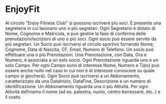 # EnjoyFit
Al circolo "Enjoy Fitness Club" si possono iscrivere più soci. È presente una segreteria in cui lavorano uno o più segretari. Ogni Segretario è dotato di Nome, Cognome e Matricola, e può gestire la fase di conferma delle prenotazioni/iscrizioni di uno o più soci. Ogni socio può essere servito da più segretari.   Un Socio può iscriversi al circolo sportivo fornendo Nome, Cognome, Data di Nascita, CF, Email, Numero di Telefono. Un socio può effettuare una o più Prenotazioni. Una Prenotazione, con Data, Ora e Numero, è associata a un solo socio. Ogni Prenotazione riguarda uno e un solo Campo. Per ogni Campo sono di interesse Nome, Numero e Tipo( può essere anche nullo nel caso in cui non è  di interesse conoscere su quale campo si giocherà).   Ogni Socio può iscriversi a  un Abbonamento, caratterizzato da una DataInizio, DataFine, Descrizione e un numero di identificazione.   Un Abbonamento riguarda una o più Attività. Per ogni Attività definiamo il nome (ad es. palestra, nuoto, centro benessere, etc..)  e il costo.  
